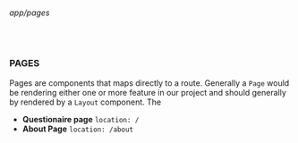 ###### app/pages

<br />

### PAGES

Pages are components that maps directly to a route. Generally a `Page` would be rendering either one or more feature in our project and should generally by rendered by a `Layout` component. The

-   **Questionaire page** `location: /`
-   **About Page** `location: /about`
